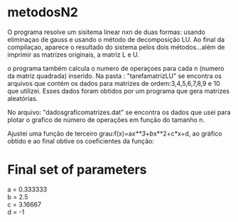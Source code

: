 # metodosN2

O programa resolve um sisitema linear nxn de duas formas: usando eliminaçao de gauss e usando o método de decomposição LU. Ao final da compilaçao, aparece o resultado do sistema pelos dois métodos...além de imprimir as matrizes originais, a matriz L e U. 

o programa também calcula o numero de operaçoes para cada n (numero da matriz quadrada) inserido.
Na pasta : "tarefamatrizLU" se encontra os arquivos que contém os dados para matrizes de ordem:3,4,5,6,7,8,9 e 10 que utilizei. Esses dados foram obtidos por um programa que gera matrizes aleatórias.

No arquivo: "dadosgraficomatrizes.dat" se encontra os dados que usei para plotar o grafico de número de operações em função do tamanho n.

Ajustei uma função de terceiro grau:f(x)=a*x**3+b*x**2+c*x+d, ao gráfico obtido e ao final obtive os coeficientes da função: 

Final set of parameters           
=======================            
a               = 0.333333         
b               = 2.5              
c               = 3.16667          
d               = -1  









